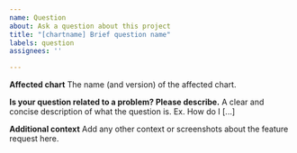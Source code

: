 ```yaml
---
name: Question
about: Ask a question about this project
title: "[chartname] Brief question name"
labels: question
assignees: ''

---
```


**Affected chart**
The name (and version) of the affected chart.

**Is your question related to a problem? Please describe.**
A clear and concise description of what the question is. Ex. How do I [...]

**Additional context**
Add any other context or screenshots about the feature request here.
